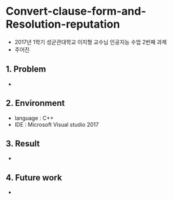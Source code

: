 # Convert-clause-form-and-Resolution-reputation
 - 2017년 1학기 성균관대학교 이지형 교수님 인공지능 수업 2번째 과제
 - 주어진 

## 1. Problem
 - 
 
## 2. Environment
 - language : C++
 - IDE : Microsoft Visual studio 2017
 
## 3. Result
 - 
 
 ## 4. Future work
 - 
